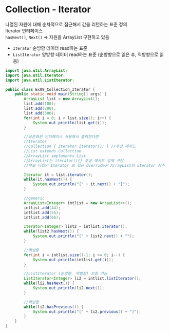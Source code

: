 # Collection - Iterator
나열된 자원에 대해 순차적으로 접근해서 값을 리턴하는 표준 정의<br>
Iterator 인터페이스<br>
```hasNext()```, ```Next()``` => 자원을 ArrayList 구현하고 있음<br>
* ```Iterator``` 순방향 데이터 read하는 표준
* ```ListIterator``` 양방향 데이터 read하는 표준 (순방향으로 읽은 후, 역방향으로 읽음)

```java
import java.util.ArrayList;
import java.util.Iterator;
import java.util.ListIterator;

public class Ex09_Collection_Iterator {
	public static void main(String[] args) {
		ArrayList list = new ArrayList();
		list.add(100);
		list.add(200);
		list.add(300);
		for(int i = 0; i < list.size(); i++) {
			System.out.println(list.get(i));
		}

		//표준화된 인터페이스 사용해서 출력한다면
		//Iterator
		//Collection { Iterator iterator(); } //추상 메서드
		//List extends Collection
		//ArrayList implements List
		//ArrayList는 iterator(){} 추상 메서드 강제 구현
		//부모 타입인 Iterator 로 접근 Override된 ArrayList의 iterator 함수 호출

		Iterator it = list.iterator();
		while(it.hasNext()) {
			System.out.println("[" + it.next() + "]");
		}

		//generic
		ArrayList<Integer> intlist = new ArrayList<>();
		intlist.add(44);
		intlist.add(55);
		intlist.add(66);

		Iterator<Integer> list2 = intlist.iterator();
		while(list2.hasNext()) {
			System.out.println("[" + list2.next() + "");
		}

		//역방향
		for(int i = intlist.size()-1; i >= 0; i--) {
			System.out.println(intlist.get(i));
		}

		//ListIterator (순방향, 역방향) 조회 가능
		ListIterator<Integer> li2 = intlist.listIterator();
		while(li2.hasNext()) {
			System.out.println(li2.next());
		}

		//역방향
		while(li2.hasPrevious()) {
			System.out.println("[" + li2.previous() + "]");
		}
	}
}
```
